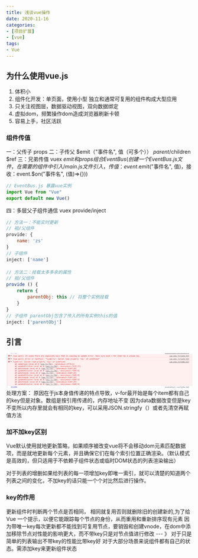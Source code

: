 ```yaml
---
title: 浅谈vue操作
date: 2020-11-16
categories: 
- [项目扩展]
- [vue]
tags:
- Vue
---
```


## 为什么使用vue.js
1. 体积小
2. 组件化开发：单页面，使用小型 独立和通常可复用的组件构成大型应用
3. 只关注视图层，数据驱动视图，双向数据绑定
4. 虚拟dom，频繁操作dom造成浏览器刷新卡顿
5. 容易上手，社区活跃

### 组件传值
一：父传子
  props
二：子传父
  $emit（"事件名", 值（可多个））
  $parent/$children $ref
三：兄弟传值
  vuex
  $emit和props组合
  EventBus(创建一个EventBus.js文件，在需要的组件中引入/main.js文件引入，传值：event.$emit("事件名", 值)，接收：event.$on("事件名", (值)=>{}))
```js
// EventBus.js 暴露vue实例
import Vue from "Vue"
export default new Vue()
```
四：多层父子组件通信
  vuex
  provide/inject

```js
// 方法一：不能实时更新
// 祖/父组件
provide: {
    name: 'zs'
}
// 子组件
inject: ['name']

// 方法二：挂载太多多余的属性
// 祖/父组件
provide () {
    return {
        parentObj: this // 将整个实例挂载
    }
}
// 子组件 parentObj包含了传入的所有实例this的值
inject: ['parentObj']

```


## 引言
  
  ![Image text](images/error.png)
  处理方案：
    原因在于js本身值传递的特点导致，v-for最开始是每个item都有自己的key但是对象。数组是按引用传递的，内存地址不变 因为data数据改变但是key不变所以内存里就会有相同的key，可以采用JSON.stringfy（）或者先清空再赋值方法

### 加不加key区别

  Vue默认使用就地更新策略，如果顺序被改变vue将不会移动dom元素匹配数据项，而是就地更新每个元素，并且确保它们在每个索引位置正确渲染。（默认模式是高效的，但只适用于不依赖子组件状态或临时DOM状态的列表渲染输出）

  对于列表的增删如果给列表的每一项增加key即唯一索引，就可以清楚的知道两个列表之间的变化，不加key的话只能一个个对比然后进行操作。

### key的作用

  更新组件时判断两个节点是否相同， 相同就复用否则就删除旧的创建新的,为了给 Vue 一个提示，以便它能跟踪每个节点的身份，从而重用和重新排序现有元素
  因为带唯一key每次更新都不能找到可复用节点，要销毁和创建vnode，在dom中添加移除节点对性能的影响更大，而不带key只是对节点值进行修改 --- 》 对于只是简单的列表输出不带key的性能比带key好
  对于大部分场景来说组件都有自己的状态。需添加key来更新组件状态


